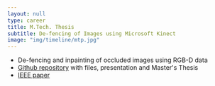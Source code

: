```yaml
---
layout: null
type: career
title: M.Tech. Thesis
subtitle: De-fencing of Images using Microsoft Kinect
image: "img/timeline/mtp.jpg"
---
```

* De-fencing and inpainting of occluded images using RGB-D data
* [Github repository](https://github.com/voletiv/MTP_inPainting "voletiv's Master's Thesis") with  files, presentation and Master's Thesis
* [IEEE paper](http://ieeexplore.ieee.org/document/7050696/ "A multimodal approach for image de-fencing and depth inpainting")
